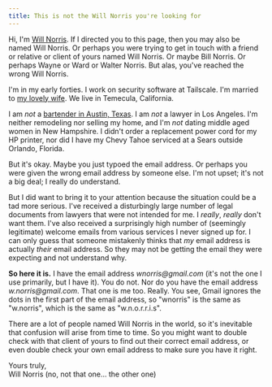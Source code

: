 ```yaml
---
title: This is not the Will Norris you're looking for
---
```


Hi, I'm [Will Norris](/). If I directed you to this page, then you may also be named Will Norris.
Or perhaps you were trying to get in touch with a friend or relative or client of yours named Will
Norris. Or maybe Bill Norris. Or perhaps Wayne or Ward or Walter Norris. But alas, you've reached
the wrong Will Norris.

I'm in my early forties. I work on security software at Tailscale. I'm married to [my lovely
wife](http://elisabethnorris.com/). We live in Temecula, California.

I am _not_ a [bartender in Austin, Texas](https://twitter.com/wnorris3). I am _not_ a lawyer in Los
Angeles. I'm neither remodeling nor selling my home, and I'm _not_ dating middle aged women in New
Hampshire. I didn't order a replacement power cord for my HP printer, nor did I have my Chevy Tahoe
serviced at a Sears outside Orlando, Florida.

But it's okay. Maybe you just typoed the email address. Or perhaps you were given the wrong email
address by someone else. I'm not upset; it's not a big deal; I really do understand.

But I did want to bring it to your attention because the situation could be a tad more serious. I've
received a disturbingly large number of legal documents from lawyers that were not intended for me.
I _really_, _really_ don't want them. I've also received a surprisingly high number of (seemingly
legitimate) welcome emails from various services I never signed up for. I can only guess that
someone mistakenly thinks that _my_ email address is actually _their_ email address. So they may
not be getting the email they were expecting and not understand why.

**So here it is.** I have the email address _wnorris@gmail.com_ (it's not the one I use primarily,
but I have it). You do not. Nor do you have the email address _w.norris@gmail.com_. That one is
me too. Really. You see, Gmail ignores the dots in the first part of the email address, so
"wnorris" is the same as "w.norris", which is the same as "w.n.o.r.r.i.s".

There are a lot of people named Will Norris in the world, so it's inevitable that confusion will
arise from time to time. So you might want to double check with that client of yours to find out
their correct email address, or even double check your own email address to make sure you have it
right.

Yours truly,<br>
Will Norris (no, not that one... the other one)

